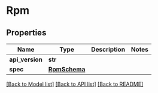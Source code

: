 # Rpm

## Properties
Name | Type | Description | Notes
------------ | ------------- | ------------- | -------------
**api_version** | **str** |  | 
**spec** | [**RpmSchema**](RpmSchema.md) |  | 

[[Back to Model list]](../README.md#documentation-for-models) [[Back to API list]](../README.md#documentation-for-api-endpoints) [[Back to README]](../README.md)

